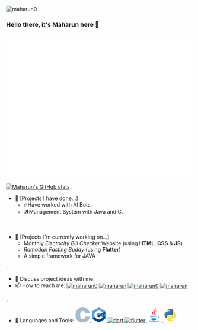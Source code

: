 <p align="left"> <img src="https://komarev.com/ghpvc/?username=maharun0&label=Profile%20views&color=323264&style=flat" alt="maharun0" /> </p>

### Hello there, it's Maharun here 👋

![Metrics](/github-metrics.svg)

[![Maharun's GitHub stats](https://github-readme-stats-maharun-afrozs-projects.vercel.app/api?username=maharun0)](https://github.com/maharun0/github-readme-stats)
.
- 🎲 [Projects I have done...]
    - 🔥Have worked with AI Bots.
    - 🪵Management System with Java and C.

.
- 🦀 [Projects I'm currently working on...]
    - Monthly *Electricity Bill Checker* Website (using **HTML**, **CSS** & **JS**)
    - *Ramadan Fasting Buddy* (using **Flutter**)
    - A simple framework for JAVA 

.
- 💬 Discuss project ideas with me.
- 📫 How to reach me:  <a href="https://twitter.com/maharun0" target="blank"><img align="center" src="https://raw.githubusercontent.com/rahuldkjain/github-profile-readme-generator/master/src/images/icons/Social/twitter.svg" alt="maharun0" height="30" width="40" /></a>
<a href="https://linkedin.com/in/maharun" target="blank"><img align="center" src="https://raw.githubusercontent.com/rahuldkjain/github-profile-readme-generator/master/src/images/icons/Social/linked-in-alt.svg" alt="maharun" height="30" width="40" /></a>
<a href="https://fb.com/maharun0" target="blank"><img align="center" src="https://raw.githubusercontent.com/rahuldkjain/github-profile-readme-generator/master/src/images/icons/Social/facebook.svg" alt="maharun0" height="30" width="40" /></a>
<a href="https://codeforces.com/profile/maharun" target="blank"><img align="center" src="https://raw.githubusercontent.com/rahuldkjain/github-profile-readme-generator/master/src/images/icons/Social/codeforces.svg" alt="maharun" height="30" width="40" /></a>

.
- 📝 Languages and Tools: <a href="https://www.cprogramming.com/" target="_blank" rel="noreferrer"> <img src="https://raw.githubusercontent.com/devicons/devicon/master/icons/c/c-original.svg" alt="c" width="40" height="40"/> </a> <a href="https://www.w3schools.com/cpp/" target="_blank" rel="noreferrer"> <img src="https://raw.githubusercontent.com/devicons/devicon/master/icons/cplusplus/cplusplus-original.svg" alt="cplusplus" width="40" height="40"/> </a> <a href="https://dart.dev" target="_blank" rel="noreferrer"> <img src="https://www.vectorlogo.zone/logos/dartlang/dartlang-icon.svg" alt="dart" width="40" height="40"/> </a> <a href="https://flutter.dev" target="_blank" rel="noreferrer"> <img src="https://www.vectorlogo.zone/logos/flutterio/flutterio-icon.svg" alt="flutter" width="40" height="40"/> </a> <a href="https://www.java.com" target="_blank" rel="noreferrer"> <img src="https://raw.githubusercontent.com/devicons/devicon/master/icons/java/java-original.svg" alt="java" width="40" height="40"/> </a> <a href="https://www.python.org" target="_blank" rel="noreferrer"> <img src="https://raw.githubusercontent.com/devicons/devicon/master/icons/python/python-original.svg" alt="python" width="40" height="40"/> </a>
